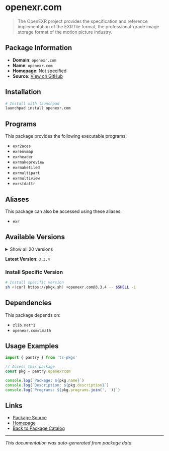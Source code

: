 # openexr.com

> The OpenEXR project provides the specification and reference implementation of the EXR file format, the professional-grade image storage format of the motion picture industry.

## Package Information

- **Domain**: `openexr.com`
- **Name**: `openexr.com`
- **Homepage**: Not specified
- **Source**: [View on GitHub](https://github.com/pkgxdev/pantry/tree/main/projects/openexr.com/package.yml)

## Installation

```bash
# Install with launchpad
launchpad install openexr.com
```

## Programs

This package provides the following executable programs:

- `exr2aces`
- `exrenvmap`
- `exrheader`
- `exrmakepreview`
- `exrmaketiled`
- `exrmultipart`
- `exrmultiview`
- `exrstdattr`

## Aliases

This package can also be accessed using these aliases:

- `exr`

## Available Versions

<details>
<summary>Show all 20 versions</summary>

- `3.3.4`, `3.3.3`, `3.3.2`, `3.3.1`, `3.3.0`
- `3.2.126`, `3.2.4`, `3.2.3`, `3.2.2`, `3.2.1`
- `3.2.0`, `3.1.13`, `3.1.12`, `3.1.11`, `3.1.10`
- `3.1.9`, `3.1.8`, `3.1.7`, `3.1.6`, `2.5.10`

</details>

**Latest Version**: `3.3.4`

### Install Specific Version

```bash
# Install specific version
sh <(curl https://pkgx.sh) +openexr.com@3.3.4 -- $SHELL -i
```

## Dependencies

This package depends on:

- `zlib.net^1`
- `openexr.com/imath`

## Usage Examples

```typescript
import { pantry } from 'ts-pkgx'

// Access this package
const pkg = pantry.openexrcom

console.log(`Package: ${pkg.name}`)
console.log(`Description: ${pkg.description}`)
console.log(`Programs: ${pkg.programs.join(', ')}`)
```

## Links

- [Package Source](https://github.com/pkgxdev/pantry/tree/main/projects/openexr.com/package.yml)
- [Homepage](#)
- [Back to Package Catalog](../package-catalog.md)

---

*This documentation was auto-generated from package data.*
